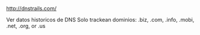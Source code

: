 http://dnstrails.com/

Ver datos historicos de DNS
Solo trackean dominios: .biz, .com, .info, .mobi, .net, .org, or .us
